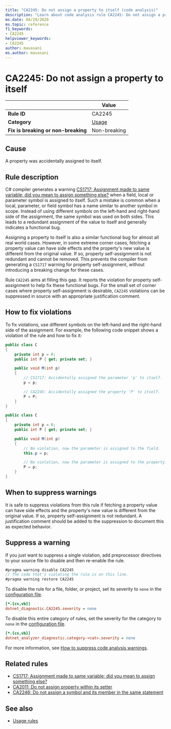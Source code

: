 ```yaml
---
title: "CA2245: Do not assign a property to itself (code analysis)"
description: "Learn about code analysis rule CA2245: Do not assign a property to itself"
ms.date: 04/29/2020
ms.topic: reference
f1_keywords:
- CA2245
helpviewer_keywords:
- CA2245
author: mavasani
ms.author: mavasani
---
```

# CA2245: Do not assign a property to itself

| | Value |
|-|-|
| **Rule ID** |CA2245|
| **Category** |[Usage](usage-warnings.md)|
| **Fix is breaking or non-breaking** |Non-breaking|

## Cause

A property was accidentally assigned to itself.

## Rule description

C# compiler generates a warning [CS1717: Assignment made to same variable; did you mean to assign something else?](../../../csharp/misc/cs1717.md) when a field, local or parameter symbol is assigned to itself. Such a mistake is common when a local, parameter, or field symbol has a name similar to another symbol in scope. Instead of using different symbols on the left-hand and right-hand side of the assignment, the same symbol was used on both sides. This leads to a redundant assignment of the value to itself and generally indicates a functional bug.

Assigning a property to itself is also a similar functional bug for almost all real world cases. However, in some extreme corner cases, fetching a property value can have side effects and the property's new value is different from the original value. If so, property self-assignment is not redundant and cannot be removed. This prevents the compiler from generating a `CS1717` warning for property self-assignment, without introducing a breaking change for these cases.

Rule `CA2245` aims at filling this gap. It reports the violation for property self-assignment to help fix these functional bugs. For the small set of corner cases where property self-assignment is desirable, `CA2245` violations can be suppressed in source with an appropriate justification comment.

## How to fix violations

To fix violations, use different symbols on the left-hand and the right-hand side of the assignment. For example, the following code snippet shows a violation of the rule and how to fix it:

```csharp
public class C
{
    private int p = 0;
    public int P { get; private set; }

    public void M(int p)
    {
        // CS1717: Accidentally assigned the parameter 'p' to itself.
        p = p;

        // CA2245: Accidentally assigned the property 'P' to itself.
        P = P;
    }
}
```

```csharp
public class C
{
    private int p = 0;
    public int P { get; private set; }

    public void M(int p)
    {
        // No violation, now the parameter is assigned to the field.
        this.p = p;

        // No violation, now the parameter is assigned to the property.
        P = p;
    }
}
```

## When to suppress warnings

It is safe to suppress violations from this rule if fetching a property value can have side effects and the property's new value is different from the original value. If so, property self-assignment is not redundant. A justification comment should be added to the suppression to document this as expected behavior.

## Suppress a warning

If you just want to suppress a single violation, add preprocessor directives to your source file to disable and then re-enable the rule.

```csharp
#pragma warning disable CA2245
// The code that's violating the rule is on this line.
#pragma warning restore CA2245
```

To disable the rule for a file, folder, or project, set its severity to `none` in the [configuration file](../configuration-files.md).

```ini
[*.{cs,vb}]
dotnet_diagnostic.CA2245.severity = none
```

To disable this entire category of rules, set the severity for the category to `none` in the [configuration file](../configuration-files.md).

```ini
[*.{cs,vb}]
dotnet_analyzer_diagnostic.category-<cat>.severity = none
```

For more information, see [How to suppress code analysis warnings](../suppress-warnings.md).

## Related rules

- [CS1717: Assignment made to same variable; did you mean to assign something else?](../../../csharp/misc/cs1717.md)
- [CA2011: Do not assign property within its setter](ca2011.md)
- [CA2246: Do not assign a symbol and its member in the same statement](ca2246.md)

## See also

- [Usage rules](usage-warnings.md)
